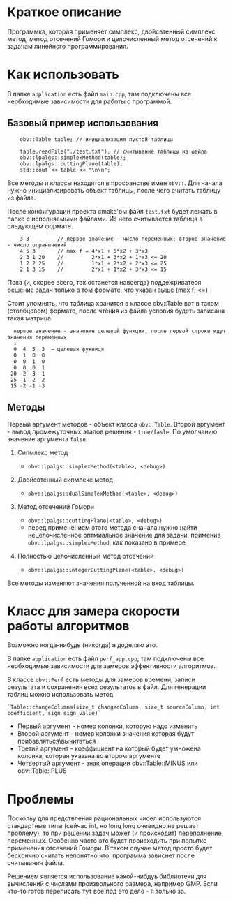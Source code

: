 # Краткое описание

Программка, которая применяет симплекс, двойсвтенный симплекс метод, метод отсечений Гомори и целочисленный метод отсечений к задачам линейного программирования. 

# Как использовать

В папке `application` есть файл `main.cpp`, там подключены все необходимые зависимости для работы с программой. 

## Базовый пример использования

```
    obv::Table table; // инициализация пустой таблицы

    table.readFile("./test.txt"); // считывание таблицы из файла
    obv::lpalgs::simplexMethod(table);
    obv::lpalgs::cuttingPlane(table);
    std::cout << table << "\n\n";
```

Все методы и классы находятся в просранстве имен `obv::`. Для начала нужно инициализировать объект таблицы, после чего считать таблицу из файла.

После конфигурации проекта cmake'ом файл `test.txt` будет лежать в папке с исполняемыми файлами. Из него считывается таблица в следующем формате.

```
    3 3         // первое значение - число переменных; второе значение - число ограничений
    4 5 3       // max f = 4*x1 + 5*x2 + 3*x3
    2 3 1 20    //         2*x1 + 3*x2 + 1*x3 <= 20
    1 2 2 25    //         1*x1 + 2*x2 + 2*x3 <= 25
    2 1 3 15    //         2*x1 + 1*x2 + 3*x3 <= 15
```

Пока (и, скорее всего, так останется навсегда) поддежриватеся решение задач только в том формате, что указан выше (max f; <=)

Стоит упомнять, что таблица хранится в классе obv::Table вот в таком (столбцовом) формате, после чтения из файла условия будеть записана такая матрица

```
  первое значение - значение целевой функции, после первой строки идут значения переменных
  ↓
  0  4  5  3  ← целевая фукниця
  0  1  0  0
  0  0  1  0
  0  0  0  1
 20 -2 -3 -1
 25 -1 -2 -2
 15 -2 -1 -3
```


## Методы

Первый аргумент методов - объект класса `obv::Table`. Второй аргумент - вывод промежуточных этапов решения - `true/fasle`. По умолчанию значение аргумента `false`.

1. Сипмлекс метод
    - `obv::lpalgs::simplexMethod(<table>, <debug>)` 

2. Двойсвтенный сипмлекс метод
    - `obv::lpalgs::dualSimplexMethod(<table>, <debug>)` 

3. Метод отсечений Гомори
    - `obv::lpalgs::cuttingPlane(<table>, <debug>)` 
    - перед применением этого метода сначала нужно найти нецелочисленное оптмиальное значение для задачи, применив `obv::lpalgs::simplexMethod`, как показано в примере

4. Полностью целочисленный метод отсечений
    - `obv::lpalgs::integerCuttingPlane(<table>, <debug>)` 

Все методы изменяют значения полученной на вход таблицы.

# Класс для замера скорости работы алгоритмов

Возможно когда-нибудь (никогда) я доделаю это.

В папке `application` есть файл `perf_app.cpp`, там подключены все необходимые зависимости для замеров эффективности алгоритмов.

В классе `obv::Perf` есть методы для замеров времени, записи результата и сохранения всех результатов в файл. Для генерации таблиц можно использовать метод 

    `Table::changeColumns(size_t changedColumn, size_t sourceColumn, int coefficient, sign sign_value)`

- Первый аргумент - номер колонки, которую надо изменить
- Второй аргумент - номер колонки значения которая будут прибавляться\вычитаться
- Третий аргумент - коэффициент на который будет умножена колонка, которая указана во втором аргументе
- Четвертый аргумент - знак операции obv::Table::MINUS или obv::Table::PLUS 

# Проблемы

Поскольу для предствления рациональных чисел используются стандартные типы (сейчас int, но long long очевидно не решает проблему), то при решении задач может (и происходит) переполнение переменных. Особенно часто это будет происходить при попытке применения отсечений Гомори. В таком случае метод просто будет бескончно считать непонятно что, программа зависнет после считывания файла.

Решением является использование какой-нибдуь библиотеки для вычислений с числами произвольного размера, например GMP. Если кто-то готов переписать тут все под это дело - я только за.

